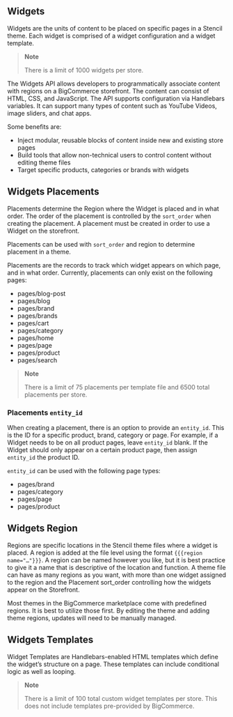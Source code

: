 ## Widgets

Widgets are the units of content to be placed on specific pages in a Stencil theme. Each widget is comprised of a widget configuration and a widget template. 

>**Note**
>
>There is a limit of 1000 widgets per store.

The Widgets API allows developers to programmatically associate content with regions on a BigCommerce storefront. The content can consist of HTML, CSS, and JavaScript. The API supports configuration via Handlebars variables. It can support many types of content such as YouTube Videos, image sliders, and chat apps.

Some benefits are:
* Inject modular, reusable blocks of content inside new and existing store pages
* Build tools that allow non-technical users to control content without editing theme files
* Target specific products, categories or brands with widgets

## Widgets Placements
Placements determine the Region where the Widget is placed and in what order. The order of the placement is controlled by the `sort_order` when creating the placement. A placement must be created in order to use a Widget on the storefront.

Placements can be used with `sort_order` and region to determine placement in a theme.

Placements are the records to track which widget appears on which page, and in what order. Currently, placements can only exist on the following pages:
* pages/blog-post
* pages/blog
* pages/brand
* pages/brands
* pages/cart
* pages/category
* pages/home
* pages/page
* pages/product
* pages/search

>**Note**
>
>There is a limit of 75 placements per template file and 6500 total placements per store.

### Placements `entity_id`
When creating a placement, there is an option to provide an `entity_id`. This is the ID for a specific product, brand, category or page. For example, if a Widget needs to be on all product pages, leave `entity_id` blank. If the Widget should only appear on a certain product page, then assign `entity_id` the product ID.

`entity_id` can be used with the following page types:
* pages/brand
* pages/category
* pages/page
* pages/product

## Widgets Region
Regions are specific locations in the Stencil theme files where a widget is placed. A region is added at the file level using the format `{{{region name="…"}}}`. A region can be named however you like, but it is best practice to give it a name that is descriptive of the location and function. A theme file can have as many regions as you want, with more than one widget assigned to the region and the Placement sort_order controlling how the widgets appear on the Storefront.

Most themes in the BigCommerce marketplace come with predefined regions. It is best to utilize those first. By editing the theme and adding theme regions, updates will need to be manually managed.

## Widgets Templates
Widget Templates are Handlebars-enabled HTML templates which define the widget’s structure on a page. These templates can include conditional logic as well as looping. 

>**Note**
>
>There is a limit of 100 total custom widget templates per store. This does not include templates pre-provided by BigCommerce.
